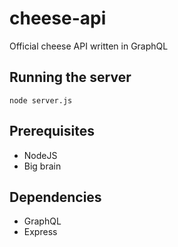 # cheese-api
Official cheese API written in GraphQL

## Running the server

```
node server.js
```

## Prerequisites

- NodeJS
- Big brain

## Dependencies

- GraphQL
- Express
